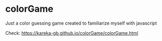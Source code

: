 # colorGame

Just a color guessing game created to familiarize myself with javascript

Check: https://kareka-gb.github.io/colorGame/colorGame.html
